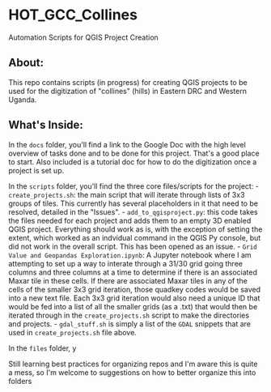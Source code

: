 # HOT_GCC_Collines
Automation Scripts for QGIS Project Creation

About:
----------------------
This repo contains scripts (in progress) for creating QGIS projects to be
used for the digitization of "collines" (hills) in Eastern DRC and Western
Uganda.

What's Inside:
----------------------
In the `docs` folder, you'll find a link to the Google Doc with the high level
overview of tasks done and to be done for this project. That's a good place to
start. Also included is a tutorial doc for how to do the digitization once a
project is set up.

In the `scripts` folder, you'll find the three core files/scripts for the project:
    - `create_projects.sh`: the main script that will iterate through lists of
    3x3 groups of tiles. This currently has several placeholders in it that need
    to be resolved, detailed in the "Issues".
    - `add_to_qgisproject.py`: this code takes the files needed for each project
    and adds them to an empty 3D enabled QGIS project. Everything should work as
    is, with the exception of setting the extent, which worked as an indvidual
    command in the QGIS Py console, but did not work in the overall script. This
    has been opened as an issue.
    - `Grid Value and Geopandas Exploration.ipynb`: A Jupyter notebook where I
    am attempting to set up a way to interate through a 31/30 grid going three
    columns and three columns at a time to determine if there is an associated
    Maxar tile in these cells.  If there are associated Maxar tiles in any of
    the cells of the smaller 3x3 grid iteration, those quadkey codes would be
    saved into a new text file. Each 3x3 grid iteration would also need a unique
    ID that would be fed into a list of all the smaller grids (as a .txt) that
    would then be iterated through in the `create_projects.sh` script to make
    the directories and projects.
    - `gdal_stuff.sh` is simply a list of the `GDAL` snippets that are used in
    `create_projects.sh` file above.

In the `files` folder, y


Still learning best practices for organizing repos and I'm aware this is quite a
mess, so I'm welcome to suggestions on how to better organize this into folders
